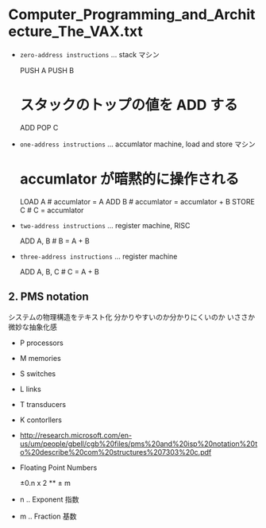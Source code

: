 # Computer_Programming_and_Architecture_The_VAX.txt

 * `zero-address instructions` ... stack マシン

    PUSH A
    PUSH B
    # スタックのトップの値を ADD する
    ADD
    POP  C    

 * `one-address instructions` ... accumlator machine, load and store マシン

    # accumlator が暗黙的に操作される
    LOAD  A      # accumlator = A
    ADD   B      # accumlator = accumlator + B
    STORE C      # C = accumlator

 * `two-address instructions` ... register machine, RISC

    ADD A, B     # B = A + B

 * `three-address instructions` ... register machine
 
    ADD A, B, C  # C = A + B
    
## 2. PMS notation

システムの物理構造をテキスト化
分かりやすいのか分かりにくいのか いささか微妙な抽象化感

 * P processors
 * M memories
 * S switches
 * L links
 * T transducers
 * K contorllers
  * http://research.microsoft.com/en-us/um/people/gbell/cgb%20files/pms%20and%20isp%20notation%20to%20describe%20com%20structures%207303%20c.pdf

* Floating Point Numbers

    ±0.n x 2 ** ± m

 * n .. Exponent 指数
 * m .. Fraction 基数
